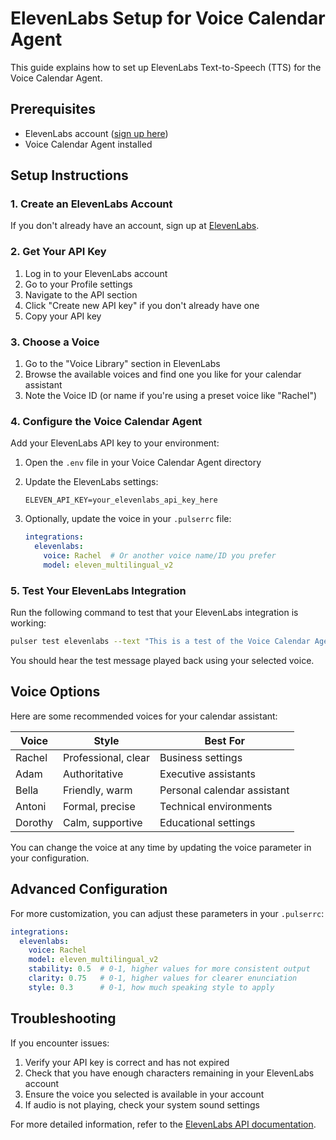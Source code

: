 # ElevenLabs Setup for Voice Calendar Agent

This guide explains how to set up ElevenLabs Text-to-Speech (TTS) for the Voice Calendar Agent.

## Prerequisites

- ElevenLabs account ([sign up here](https://elevenlabs.io/))
- Voice Calendar Agent installed

## Setup Instructions

### 1. Create an ElevenLabs Account

If you don't already have an account, sign up at [ElevenLabs](https://elevenlabs.io/).

### 2. Get Your API Key

1. Log in to your ElevenLabs account
2. Go to your Profile settings
3. Navigate to the API section
4. Click "Create new API key" if you don't already have one
5. Copy your API key

### 3. Choose a Voice

1. Go to the "Voice Library" section in ElevenLabs
2. Browse the available voices and find one you like for your calendar assistant
3. Note the Voice ID (or name if you're using a preset voice like "Rachel")

### 4. Configure the Voice Calendar Agent

Add your ElevenLabs API key to your environment:

1. Open the `.env` file in your Voice Calendar Agent directory
2. Update the ElevenLabs settings:
   ```
   ELEVEN_API_KEY=your_elevenlabs_api_key_here
   ```

3. Optionally, update the voice in your `.pulserrc` file:
   ```yaml
   integrations:
     elevenlabs:
       voice: Rachel  # Or another voice name/ID you prefer
       model: eleven_multilingual_v2
   ```

### 5. Test Your ElevenLabs Integration

Run the following command to test that your ElevenLabs integration is working:

```bash
pulser test elevenlabs --text "This is a test of the Voice Calendar Agent's text to speech system."
```

You should hear the test message played back using your selected voice.

## Voice Options

Here are some recommended voices for your calendar assistant:

| Voice     | Style                 | Best For                        |
|-----------|----------------------|----------------------------------|
| Rachel    | Professional, clear  | Business settings               |
| Adam      | Authoritative        | Executive assistants            |
| Bella     | Friendly, warm       | Personal calendar assistant     |
| Antoni    | Formal, precise      | Technical environments          |
| Dorothy   | Calm, supportive     | Educational settings            |

You can change the voice at any time by updating the voice parameter in your configuration.

## Advanced Configuration

For more customization, you can adjust these parameters in your `.pulserrc`:

```yaml
integrations:
  elevenlabs:
    voice: Rachel
    model: eleven_multilingual_v2
    stability: 0.5  # 0-1, higher values for more consistent output
    clarity: 0.75   # 0-1, higher values for clearer enunciation
    style: 0.3      # 0-1, how much speaking style to apply
```

## Troubleshooting

If you encounter issues:

1. Verify your API key is correct and has not expired
2. Check that you have enough characters remaining in your ElevenLabs account
3. Ensure the voice you selected is available in your account
4. If audio is not playing, check your system sound settings

For more detailed information, refer to the [ElevenLabs API documentation](https://docs.elevenlabs.io/api-reference).